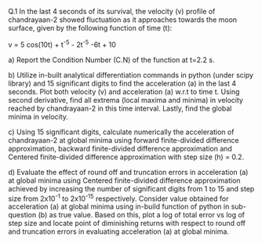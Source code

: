 Q.1 In the last 4 seconds of its survival, the velocity (v) profile of chandrayaan-2 showed
fluctuation as it approaches towards the moon surface, given by the following function of
time (t):

v = 5 cos(10t) + t<sup>-5</sup> - 2t<sup>-5</sup> -6t + 10

a) Report the Condition Number (C.N) of the function at t=2.2 s.

b) Utilize in-built analytical differentiation commands in python (under scipy library)
and 15 significant digits to find the acceleration (a) in the last 4 seconds. Plot both
velocity (v) and acceleration (a) w.r.t to time t. Using second derivative, find all
extrema (local maxima and minima) in velocity reached by chandrayaan-2 in this time
interval. Lastly, find the global minima in velocity.

c) Using 15 significant digits, calculate numerically the acceleration of chandrayaan-2 at
global minima using forward finite-divided difference approximation, backward finite-divided difference approximation and Centered finite-divided difference
approximation with step size (h) = 0.2.

d) Evaluate the effect of round off and truncation errors in acceleration (a) at global
minima using Centered finite-divided difference approximation achieved by
increasing the number of significant digits from 1 to 15 and step size from 2x10<sup>-1</sup>
to 2x10<sup>-15</sup> respectively. Consider value obtained for acceleration (a) at global minima
using in-build function of python in sub-question (b) as true value. Based on this, plot
a log of total error vs log of step size and locate point of diminishing returns with
respect to round off and truncation errors in evaluating acceleration (a) at global
minima.
